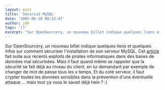 ```yaml
---
layout: post
title: 'Sécurisé MySQL'
date: '2005-06-28 09:23:47'
author: j0k
tags: '[]'
excerpt: "Sur OpenSourcery, un nouveau billet indique quelques liens et quelques infos sur comment sécuriser l'installation de son serveur MySQL.     \nCet [article](http://www.sitepoint.com/blog-post-view.php?id=275986) fait suite aux récents exploits de pirates informatiques dans des bases de données mal sécurisées.   Mais il faut quand même se rappeler que      …"
---
```


Sur OpenSourcery, un nouveau billet indique quelques liens et quelques infos sur comment sécuriser l'installation de son serveur MySQL.
Cet [article](http://www.sitepoint.com/blog-post-view.php?id=275986) fait suite aux récents exploits de pirates informatiques dans des bases de données mal sécurisées.   Mais il faut quand même se rappeler que la sécurité se fait déjà au niveau du client, en lui demandant par exemple de changer de mot de passe tous les x temps. Et du coté serveur, il faut crypter toutes les données sensibles dans la prévention d'une éventuelle attaque ... mais tout ça vous le savait déjà hein ? :)
